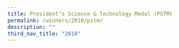```yaml
---
title: President’s Science & Technology Medal (PSTM)
permalink: /winners/2010/pstm/
description: ""
third_nav_title: "2010"
---
```

